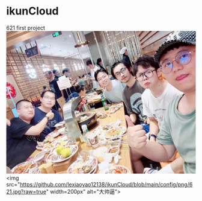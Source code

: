 # ikunCloud
621 first project
![一群大帅逼](https://github.com/lexiaoyao12138/ikunCloud/blob/main/config/png/621.jpg?raw=true)
<img src="https://github.com/lexiaoyao12138/ikunCloud/blob/main/config/png/621.jpg?raw=true" width=200px" alt="大帅逼">
